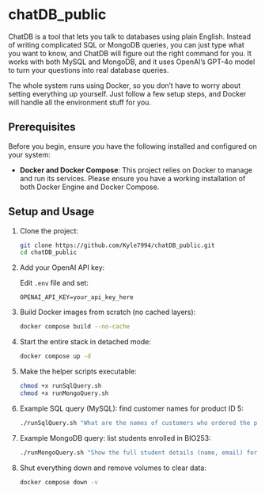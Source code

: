 # chatDB_public

ChatDB is a tool that lets you talk to databases using plain English. Instead of writing complicated SQL or MongoDB queries, you can just type what you want to know, and ChatDB will figure out the right command for you. It works with both MySQL and MongoDB, and it uses OpenAI’s GPT-4o model to turn your questions into real database queries.

The whole system runs using Docker, so you don’t have to worry about setting everything up yourself. Just follow a few setup steps, and Docker will handle all the environment stuff for you.

## Prerequisites

Before you begin, ensure you have the following installed and configured on your system:

* **Docker and Docker Compose**: This project relies on Docker to manage and run its services. Please ensure you have a working installation of both Docker Engine and Docker Compose.


## Setup and Usage
1. Clone the project:
   ```bash
   git clone https://github.com/Kyle7994/chatDB_public.git 
   cd chatDB_public
   ```
2. Add your OpenAI API key:

   Edit `.env` file and set:
   ```
   OPENAI_API_KEY=your_api_key_here
   ```
3. Build Docker images from scratch (no cached layers):
   ```bash
   docker compose build --no-cache
   ```
4. Start the entire stack in detached mode:
   ```bash
   docker compose up -d
   ```
5. Make the helper scripts executable:
   ```bash
   chmod +x runSqlQuery.sh
   chmod +x runMongoQuery.sh
   ```
6. Example SQL query (MySQL): find customer names for product ID 5:
   ```bash
   ./runSqlQuery.sh "What are the names of customers who ordered the product with ID 5?"
   ```
7. Example MongoDB query: list students enrolled in BIO253:
   ```bash
   ./runMongoQuery.sh "Show the full student details (name, email) for everyone enrolled in course ID 'BIO253'."
   ```
8. Shut everything down and remove volumes to clear data:
   ```bash
   docker compose down -v
   ```
